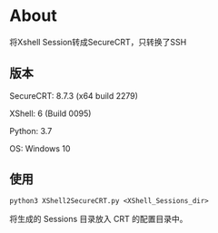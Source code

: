 # About
将Xshell Session转成SecureCRT，只转换了SSH



## 版本

SecureCRT:	8.7.3 (x64 build 2279)

XShell:	6 (Build 0095)

Python:	3.7

OS:	Windows 10



## 使用

```
python3 XShell2SecureCRT.py <XShell_Sessions_dir>
```

将生成的 Sessions 目录放入 CRT 的配置目录中。



